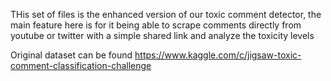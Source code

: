 THis set of files is the enhanced version of our toxic comment detector, the main feature here is for it being able to scrape comments directly
from youtube or twitter with a simple shared link and analyze the toxicity levels

Original dataset can be found 
https://www.kaggle.com/c/jigsaw-toxic-comment-classification-challenge

